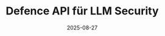 ---
title: "Defence API für LLM Security"
date: 2025-08-27
layout: "landingpage"
hero:
  background-image: "/solution/dapi/hero.png"
  section-title: "Defence API für LLM Security"
  title: "Schütze deine KI, bevor sie dich in Schwierigkeiten bringt."
  subtitle: "Dein Team nutzt LLMs - aber wer schützt euch vor Prompt Injection, Datenlecks und rechtlichem Ärger?"
  live-in:
    - text: "Live in"
    - amout: 10 Minuten
  compatibility:
    - text: "kompatibel mit"
    - items:
        - item:
            name: "OpenAI" 
            id: "openai"
        - item:
            name: "Anthropic"
            id: "anthropic"
        - item:
            name: "Mistral"
            id: "mistral"
  ctas:
    - label: "Jetzt für Early Access eintragen"
      href: "/todo"
features:
  section-title: "Features"
  title: "Was DAPI für dich übernimmt"
  items:
  - title: "Prompt Injection Defense"
    text: "Blockiert Jailbreaks, Exploits & Injection-Versuche in Echtzeit – bevor sie deinen Stack erreichen."
    icon: "prompt-injection"
  - title: "Output Sanitization"
    text: "Entfernt sensible oder ungewollte Inhalte aus LLM-Antworten – dynamisch und regelbasiert."
    icon: "output-sanitization"
  - title: "Token Usage & Zugriffskontrolle"
    text: "Behalte volle Übersicht über API-Kosten & -Zugriffe – anonymisiert & konfigurierbar."
    icon: "token-usage"
  - title: "Audit-Ready Tracing"
    text: "Erfasst jede Interaktion DSGVO- und AI-Act-konform – auf Wunsch auch ohne Payload-Logging."
    icon: "audit-ready-tracing"
  - title: "Multi-Model Support"
    text: "Kompatibel mit OpenAI, Mistral, Claude – oder jedem Modell, das du selbst hostest."
    icon: "multi-model-support"
  - title: "Zero Trust Auth Layer"
    text: "Sichere Authentifizierung via Key Rotation, Rate Limits & rollenbasiertem Zugriff."
    icon: "zero-trust-auth-layer"
liveInSection:
  background-image: "/solution/dapi/live-in-section-background.png"
  text: "Integration in"
  amout: 10 Minuten
---